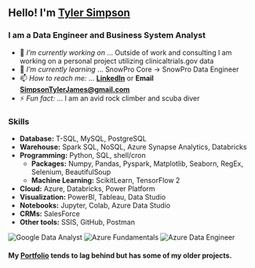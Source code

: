 ## Hello! I'm [Tyler Simpson](https://www.tylerjsimpson.com/)
### I am a Data Engineer and Business System Analyst
- 🔭 *I’m currently working on* ... Outside of work and consulting I am working on a personal project utilizing clinicaltrials.gov data
- 🌱 *I’m currently learning* ... SnowPro Core -> SnowPro Data Engineer  
- 📫 *How to reach me:* ... **[LinkedIn](https://www.linkedin.com/in/tj-simpson/)** or **Email SimpsonTylerJames@gmail.com**  
- ⚡ *Fun fact:* ... I am an avid rock climber and scuba diver  

### Skills
* **Database:**	T-SQL, MySQL, PostgreSQL  
* **Warehouse:** 	Spark SQL, NoSQL, Azure Synapse Analytics, Databricks  
* **Programming:**	Python, SQL, shell/cron 
  * **Packages:** Numpy, Pandas, Pyspark, Matplotlib, Seaborn, RegEx, Selenium, BeautifulSoup  
  * **Machine Learning:** ScikitLearn, TensorFlow 2 
* **Cloud:** 		Azure, Databricks, Power Platform  
* **Visualization:** 	PowerBI, Tableau, Data Studio  
* **Notebooks:**	Jupyter, Colab, Azure Data Studio  
* **CRMs:**		SalesForce  
* **Other tools:**	SSIS, GitHub, Postman  

![Google Data Analyst](https://user-images.githubusercontent.com/94872173/208488735-32ae18ea-d8fa-4312-a526-daea347a19a7.png)
![Azure Fundamentals](https://images.credly.com/size/110x110/images/be8fcaeb-c769-4858-b567-ffaaa73ce8cf/image.png)
![Azure Data Engineer](https://images.credly.com/size/110x110/images/61542181-0e8d-496c-a17c-3d4bf590eda1/azure-data-engineer-associate-600x600.png)
  
#### My **[Portfolio](https://www.tylerjsimpson.com/)** tends to lag behind but has some of my older projects.
